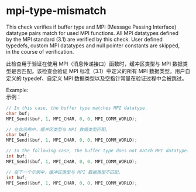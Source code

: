 # mpi-type-mismatch

This check verifies if buffer type and MPI (Message Passing Interface)  
datatype pairs match for used MPI functions. All MPI datatypes defined  
by the MPI standard (3.1) are verified by this check. User defined  
typedefs, custom MPI datatypes and null pointer constants are skipped,  
in the course of verification.

此检查用于验证在使用 MPI（消息传递接口）函数时，缓冲区类型与 MPI 数据类型是否匹配。该检查会验证 MPI 标准（3.1）中定义的所有 MPI 数据类型。用户自定义的 typedef、自定义 MPI 数据类型以及空指针常量在验证过程中会被跳过。

Example:  
示例：

```c++
// In this case, the buffer type matches MPI datatype.
char buf;
MPI_Send(&buf, 1, MPI_CHAR, 0, 0, MPI_COMM_WORLD);

// 在此示例中，缓冲区类型与 MPI 数据类型匹配。
char buf;
MPI_Send(&buf, 1, MPI_CHAR, 0, 0, MPI_COMM_WORLD);

// In the following case, the buffer type does not match MPI datatype.
int buf;
MPI_Send(&buf, 1, MPI_CHAR, 0, 0, MPI_COMM_WORLD);

// 在下一个示例中，缓冲区类型与 MPI 数据类型不匹配。
int buf;
MPI_Send(&buf, 1, MPI_CHAR, 0, 0, MPI_COMM_WORLD);
```
